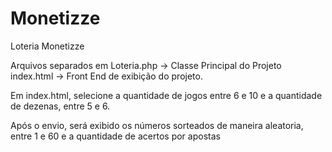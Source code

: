 # Monetizze

Loteria Monetizze

Arquivos separados em Loteria.php -> Classe Principal do Projeto
index.html -> Front End de exibição do projeto.

Em index.html, selecione a quantidade de jogos entre 6 e 10 e a quantidade de dezenas, entre 5 e 6.

Após o envio, será exibido os números sorteados de maneira aleatoria, entre 1 e 60 e a quantidade de acertos por apostas